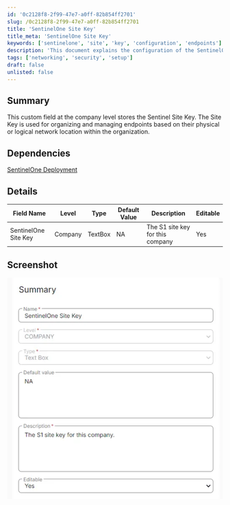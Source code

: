 ```yaml
---
id: '0c2128f8-2f99-47e7-a0ff-82b854ff2701'
slug: /0c2128f8-2f99-47e7-a0ff-82b854ff2701
title: 'SentinelOne Site Key'
title_meta: 'SentinelOne Site Key'
keywords: ['sentinelone', 'site', 'key', 'configuration', 'endpoints']
description: 'This document explains the configuration of the SentinelOne Site Key at the company level, which is essential for organizing and managing endpoints based on their network location. It includes details on dependencies, field specifications, and a screenshot for reference.'
tags: ['networking', 'security', 'setup']
draft: false
unlisted: false
---
```


## Summary

This custom field at the company level stores the Sentinel Site Key. The Site Key is used for organizing and managing endpoints based on their physical or logical network location within the organization.

## Dependencies

[SentinelOne Deployment](/docs/e0abdce8-a697-43b1-a404-18168a616627)

## Details

| Field Name                | Level | Type     | Default Value | Description                      | Editable |
|---------------------------|-------|----------|---------------|----------------------------------|----------|
| SentinelOne Site Key      | Company  | TextBox  | NA            | The S1 site key for this company | Yes      |

## Screenshot

![Screenshot](../../../static/img/docs/0c2128f8-2f99-47e7-a0ff-82b854ff2701/image_1.webp)